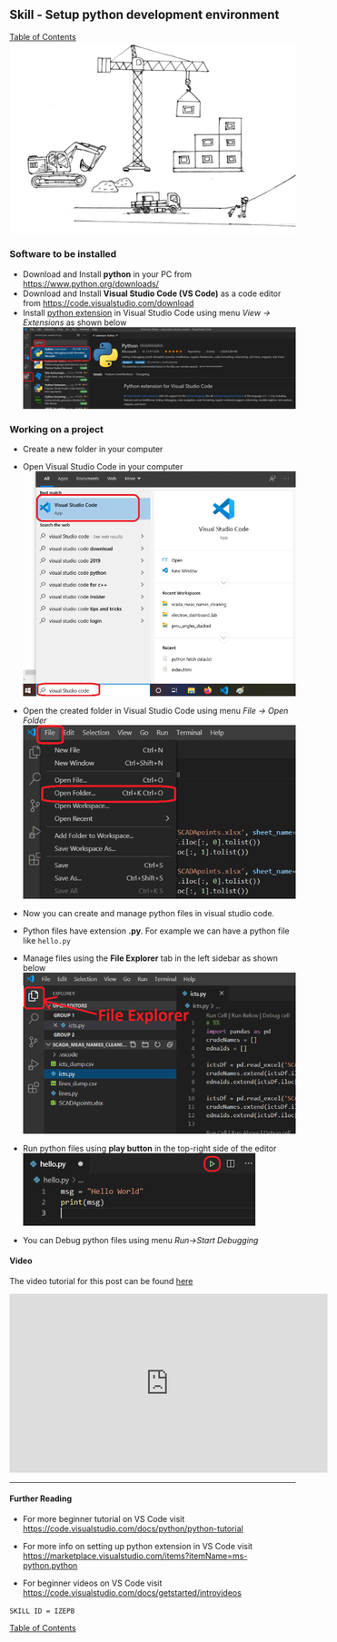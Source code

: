 ## Skill - Setup python development environment
[Table of Contents](https://nagasudhir.blogspot.com/2020/04/taming-python-table-of-contents.html)
![setting_up_dev_env_cartoon](https://github.com/nagasudhirpulla/taming_python/raw/master/blog/skills/assets/img/setting_up_dev_env_cartoon.png)
### Software to be installed
* Download and Install **python** in your PC from https://www.python.org/downloads/
* Download and Install **Visual Studio Code (VS Code)** as a code editor from https://code.visualstudio.com/download
* Install [python extension](https://marketplace.visualstudio.com/items?itemName=ms-python.python) in Visual Studio Code using menu *View -> Extensions* as shown below
![python_vs_code_extension](https://github.com/nagasudhirpulla/taming_python/raw/master/blog/skills/assets/img/python_vs_code_extension.png)

### Working on a project
* Create a new folder in your computer
* Open Visual Studio Code in your computer
![Open Visual Studio Code](https://github.com/nagasudhirpulla/taming_python/raw/master/blog/skills/assets/img/open-visual-studio-code.png)
* Open the created folder in Visual Studio Code using menu *File -> Open Folder*
![Open Folder in Visual Studio Code](https://github.com/nagasudhirpulla/taming_python/raw/master/blog/skills/assets/img/open-folder-in-visual-studio-code.png)
* Now you can create and manage python files in visual studio code.
* Python files have extension __.py__. For example we can have a python file like ```hello.py```
* Manage files using the **File Explorer** tab in the left sidebar as shown below
![File Explorer in Visual Studio Code](https://github.com/nagasudhirpulla/taming_python/raw/master/blog/skills/assets/img/file-explorer-in-visual-studio-code.png) 

* Run python files using __play button__ in the top-right side of the editor
![Using the run python file in terminal button](https://github.com/nagasudhirpulla/taming_python/raw/master/blog/skills/assets/img/run-python-file-in-terminal-button.png)
* You can Debug python files using menu *Run->Start Debugging*

#### Video
The video tutorial for this post can be found [here](https://youtu.be/w8MPx1EMNNU)

<iframe width="560" height="315" src="https://www.youtube.com/embed/w8MPx1EMNNU" frameborder="0" allow="accelerometer; autoplay; encrypted-media; gyroscope; picture-in-picture" allowfullscreen></iframe>

<hr/>

#### Further Reading
* For more beginner tutorial on VS Code visit https://code.visualstudio.com/docs/python/python-tutorial

* For more info on setting up python extension in VS Code visit https://marketplace.visualstudio.com/items?itemName=ms-python.python

* For beginner videos on VS Code visit https://code.visualstudio.com/docs/getstarted/introvideos


```SKILL ID = IZEPB```

[Table of Contents](https://nagasudhir.blogspot.com/2020/04/taming-python-table-of-contents.html)
<!--stackedit_data:
eyJwcm9wZXJ0aWVzIjoidGl0bGU6IFNldHVwIFB5dGhvbiBEZX
ZlbG9wbWVudCBFbnZpcm9ubWVudFxuYXV0aG9yOiBOYWdhc3Vk
aGlyIFB1bGxhXG50YWdzOiAncHl0aG9uLGxlYXJuaW5nLHR1dG
9yaWFsJ1xuY2F0ZWdvcmllczogdGFtaW5nX3B5dGhvbl9za2ls
bFxuZGF0ZTogJzIwMjAtMDQtMTUnXG4iLCJoaXN0b3J5IjpbMT
k2Mjk1MTQ2OCw5NDUxNzk4NDgsLTEwMzI0Nzk5MDEsMjA4MDAy
ODAzOSw4MjkzMTMyMTEsMTY1OTI0OTI1NCwxOTI1NjIzNjQ2LC
0zMTA1MTM1MDAsODA1NDM2Mjc1LC03NjU1NzYyOTUsMTA4NzM5
NjUwMywtMTk0MDcyMDY0Niw5MzM2NTQ3MTBdfQ==
-->
